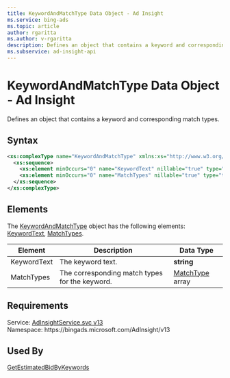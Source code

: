 ```yaml
---
title: KeywordAndMatchType Data Object - Ad Insight
ms.service: bing-ads
ms.topic: article
author: rgaritta
ms.author: v-rgaritta
description: Defines an object that contains a keyword and corresponding match types.
ms.subservice: ad-insight-api
---
```

# KeywordAndMatchType Data Object - Ad Insight
Defines an object that contains a keyword and corresponding match types.

## Syntax
```xml
<xs:complexType name="KeywordAndMatchType" xmlns:xs="http://www.w3.org/2001/XMLSchema">
  <xs:sequence>
    <xs:element minOccurs="0" name="KeywordText" nillable="true" type="xs:string" />
    <xs:element minOccurs="0" name="MatchTypes" nillable="true" type="tns:ArrayOfMatchType" />
  </xs:sequence>
</xs:complexType>
```

## <a name="elements"></a>Elements

The [KeywordAndMatchType](keywordandmatchtype.md) object has the following elements: [KeywordText](#keywordtext), [MatchTypes](#matchtypes).

|Element|Description|Data Type|
|-----------|---------------|-------------|
|<a name="keywordtext"></a>KeywordText|The keyword text.|**string**|
|<a name="matchtypes"></a>MatchTypes|The corresponding match types for the keyword.|[MatchType](matchtype.md) array|

## Requirements
Service: [AdInsightService.svc v13](https://adinsight.api.bingads.microsoft.com/Api/Advertiser/AdInsight/v13/AdInsightService.svc)  
Namespace: https\://bingads.microsoft.com/AdInsight/v13  

## Used By
[GetEstimatedBidByKeywords](getestimatedbidbykeywords.md)  
